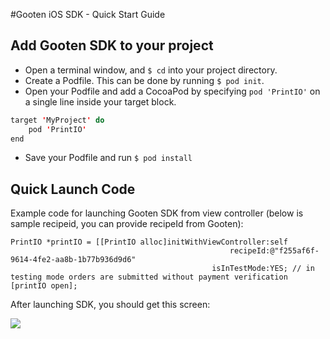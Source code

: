 #Gooten iOS SDK - Quick Start Guide

## Add Gooten SDK to your project

- Open a terminal window, and ```$ cd``` into your project directory.
- Create a Podfile. This can be done by running ```$ pod init```.
- Open your Podfile and add a CocoaPod by specifying ```pod 'PrintIO'``` on a single line inside your target block.
```Java
target 'MyProject' do
	pod 'PrintIO'
end
```
- Save your Podfile and run ```$ pod install```

## Quick Launch Code

Example code for launching Gooten SDK from view controller (below is sample recipeid, you can provide recipeId from Gooten):
```
PrintIO *printIO = [[PrintIO alloc]initWithViewController:self 
                                                 recipeId:@"f255af6f-9614-4fe2-aa8b-1b77b936d9d6"
                                             isInTestMode:YES; // in testing mode orders are submitted without payment verification
[printIO open];
```

After launching SDK, you should get this screen:


![](https://dl.dropboxusercontent.com/u/19321066/printIO/wosettings.png)
